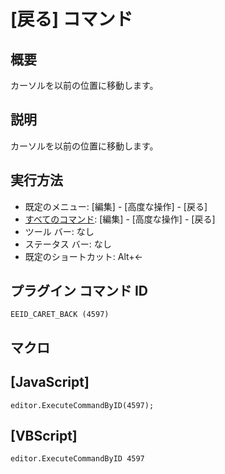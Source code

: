 # \[戻る\] コマンド

## 概要

カーソルを以前の位置に移動します。

## 説明

カーソルを以前の位置に移動します。

## 実行方法

- 既定のメニュー: \[編集\] \- \[高度な操作\] \- \[戻る\]
- [すべてのコマンド](../../glossary/allcommands): \[編集\] \- \[高度な操作\] \- \[戻る\]
- ツール バー: なし
- ステータス バー: なし
- 既定のショートカット: Alt+←

## プラグイン コマンド ID

```
EEID_CARET_BACK (4597)```

## マクロ

## \[JavaScript\]

```
editor.ExecuteCommandByID(4597);
```

## \[VBScript\]

```
editor.ExecuteCommandByID 4597
```
